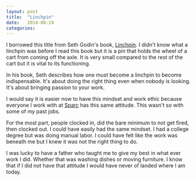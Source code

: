 ```yaml
---
layout: post
title:  "Linchpin"
date:   2014-08-19 
categories: 
---
```


I borrowed this title from Seth Godin's book, [Linchpin](http://www.amazon.com/Linchpin-Are-Indispensable-Seth-Godin/dp/1591844096). I didn't know what a linchpin was before I read this book but it is a pin that holds the wheel of a cart from coming off the axle. It is very small compared to the rest of the cart but it is vital to its functioning.
 
In his book, Seth describes how one must become a linchpin to become indispensable. It's about doing the right thing even when nobody is looking. It's about bringing passion to your work. 

I would say it is easier now to have this mindset and work ethic because everyone I work with at [Sparc](http://www.sparcedge.com/) has this same attitude. This wasn't so with some of my past jobs.

For the most part, people clocked in, did the bare minimum to not get fired, then clocked out. I could have easily had the same mindset. I had a college degree but was doing manual labor. I could have felt like the work was beneath me but I knew it was not the right thing to do.

I was lucky to have a father who taught me to give my best in what ever work I did. Whether that was washing dishes or moving furniture. I know that if I did not have that attitude I would have never of landed where I am today.
